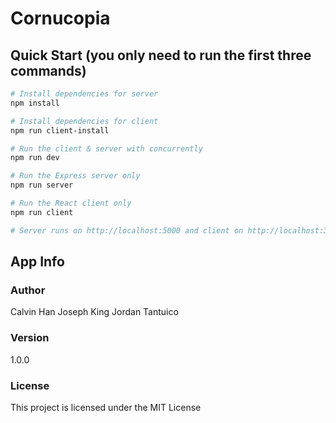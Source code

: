 # Cornucopia

## Quick Start (you only need to run the first three commands)

``` bash
# Install dependencies for server
npm install

# Install dependencies for client
npm run client-install

# Run the client & server with concurrently
npm run dev

# Run the Express server only
npm run server

# Run the React client only
npm run client

# Server runs on http://localhost:5000 and client on http://localhost:3000
```

## App Info

### Author

Calvin Han
Joseph King
Jordan Tantuico

### Version

1.0.0

### License

This project is licensed under the MIT License
